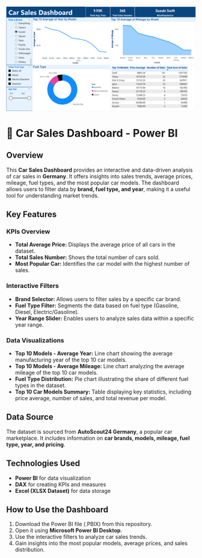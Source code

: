 ![alt text](https://github.com/HojjatKamyabi/PowerBI_Car_Sale/blob/main/dashboard.png?raw=true)

<h1>🚗 Car Sales Dashboard - Power BI</h1>

<h2>Overview</h2>
<p>
This <strong>Car Sales Dashboard</strong> provides an interactive and data-driven analysis of car sales in <strong>Germany</strong>. 
It offers insights into sales trends, average prices, mileage, fuel types, and the most popular car models. 
The dashboard allows users to filter data by <strong>brand, fuel type, and year</strong>, making it a useful tool for understanding market trends.
</p>

<h2>Key Features</h2>

<h3>KPIs Overview</h3>
<ul>
  <li><strong>Total Average Price:</strong> Displays the average price of all cars in the dataset.</li>
  <li><strong>Total Sales Number:</strong> Shows the total number of cars sold.</li>
  <li><strong>Most Popular Car:</strong> Identifies the car model with the highest number of sales.</li>
</ul>

<h3>Interactive Filters</h3>
<ul>
  <li><strong>Brand Selector:</strong> Allows users to filter sales by a specific car brand.</li>
  <li><strong>Fuel Type Filter:</strong> Segments the data based on fuel type (Gasoline, Diesel, Electric/Gasoline).</li>
  <li><strong>Year Range Slider:</strong> Enables users to analyze sales data within a specific year range.</li>
</ul>

<h3>Data Visualizations</h3>
<ul>
  <li><strong>Top 10 Models - Average Year:</strong> Line chart showing the average manufacturing year of the top 10 car models.</li>
  <li><strong>Top 10 Models - Average Mileage:</strong> Line chart analyzing the average mileage of the top 10 car models.</li>
  <li><strong>Fuel Type Distribution:</strong> Pie chart illustrating the share of different fuel types in the dataset.</li>
  <li><strong>Top 10 Car Models Summary:</strong> Table displaying key statistics, including price average, number of sales, and total revenue per model.</li>
</ul>

<h2>Data Source</h2>
<p>
The dataset is sourced from <strong>AutoScout24 Germany</strong>, a popular car marketplace. It includes information on <strong>car brands, models, mileage, fuel type, year, and pricing</strong>.
</p>

<h2>Technologies Used</h2>
<ul>
  <li><strong>Power BI</strong> for data visualization</li>
  <li><strong>DAX</strong> for creating KPIs and measures</li>
  <li><strong>Excel (XLSX Dataset)</strong> for data storage</li>
</ul>

<h2>How to Use the Dashboard</h2>
<ol>
  <li>Download the Power BI file (.PBIX) from this repository.</li>
  <li>Open it using <strong>Microsoft Power BI Desktop</strong>.</li>
  <li>Use the interactive filters to analyze car sales trends.</li>
  <li>Gain insights into the most popular models, average prices, and sales distribution.</li>
</ol>

